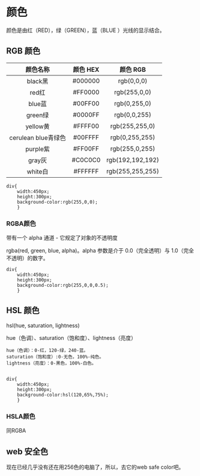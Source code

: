 # 颜色
颜色是由红（RED），绿（GREEN），蓝（BLUE ）光线的显示结合。

## RGB 颜色

|颜色名称|颜色 HEX|颜色 RGB|  
|:-:|:-:|:-:|  
|black黑|#000000|rgb(0,0,0)|  
|red红|#FF0000|rgb(255,0,0)|  
|blue蓝|#00FF00|rgb(0,255,0)|
|green绿|#0000FF|rgb(0,0,255)|
|yellow黄|#FFFF00|rgb(255,255,0)|
|cerulean blue青绿色|#00FFFF|rgb(0,255,255)|
|purple紫|#FF00FF|rgb(255,0,255)|
|gray灰|#C0C0C0|rgb(192,192,192)|
|white白|#FFFFFF|rgb(255,255,255)|

```
div{
	width:450px;
	height:300px;
	background-color:rgb(255,0,0);
	}
```

### RGBA颜色

带有一个 alpha 通道 - 它规定了对象的不透明度  

rgba(red, green, blue, alpha)。alpha 参数是介于 0.0（完全透明）与 1.0（完全不透明）的数字。

```
div{
	width:450px;
	height:300px;
	background-color:rgb(255,0,0,0.5);
	}
```

## HSL 颜色

hsl(hue, saturation, lightness)  

hue（色调）、saturation（饱和度）、lightness（亮度）  

```
hue（色调）：0-红，120-绿，240-蓝。
saturation（饱和度）:0-无色，100%-纯色。
lightness（亮度）：0-黑色，100%-白色。


div{
	width:450px;
	height:300px;
	background-color:hsl(120,65%,75%);
	}
```


### HSLA颜色

同RGBA



## web 安全色

现在已经几乎没有还在用256色的电脑了，所以，去它的web safe color吧。



